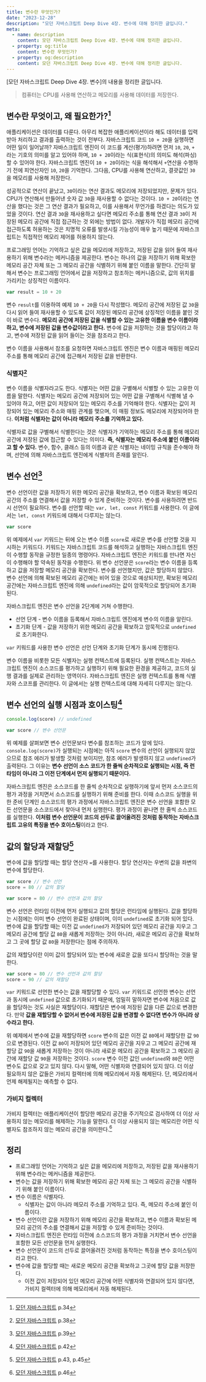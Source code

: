 ```yaml
---
title: 변수란 무엇인가?
date: "2023-12-28"
description: "모던 자바스크립트 Deep Dive 4장. 변수에 대해 정리한 글입니다."
meta:
  - name: description
    content: 모던 자바스크립트 Deep Dive 4장. 변수에 대해 정리한 글입니다.
  - property: og:title
    content: 변수란 무엇인가?
  - property: og:description
    content: 모던 자바스크립트 Deep Dive 4장. 변수에 대해 정리한 글입니다.
---
```


[모던 자바스크립트 Deep Dive 4장. 변수]의 내용을 정리한 글입니다.

> 컴퓨터는 CPU를 사용해 연산하고 메모리를 사용해 데이터를 저장한다.

## 변수란 무엇이고, 왜 필요한가?[^1]

애플리케이션은 데이터를 다룬다. 아무리 복잡한 애플리케이션이라 해도 데이터를 입력받아 처리하고 결과를 출력하는 것이 전부다.
자바스크립트 코드 `10 + 20`을 실행하면 어떤 일이 일어날까? 자바스크립트 엔진이 이 코드를 계산(평가)하려면 먼저 `10`, `20`, `+` 라는 기호의 의미를 알고 있어야 하며, `10 + 20`이라는 식(표현식)의 의미도 해석(파싱)할 수 있어야 한다. 자바스크립트 엔진이 `10 + 20`이라는 식을 해석해서 `+`연산을 수행하기 전에 피연산자인 `10`, `20`을 기억한다. 그다음, CPU를 사용해 연산하고, 결괏값인 `30`을 메모리를 사용해 저장한다.

성공적으로 연산이 끝났고, `30`이라는 연산 결과도 메모리에 저장되었지만, 문제가 있다. CPU가 연산해서 만들어낸 숫자 값 `30`을 재사용할 수 없다는 것이다. `10 + 20`이라는 연산을 했다는 것은 그 연산 결과가 필요하고, 이를 사용해서 무언가를 하겠다는 의도가 있었을 것이다. 연산 결과 `30`을 재사용하고 싶다면 메모리 주소를 통해 연산 결과 `30`이 저장된 메모리 공간에 직접 접근하는 것 외에는 방법이 없다. 개발자가 직접 메모리 공간에 접근하도록 허용하는 것은 치명적 오류를 발생시킬 가능성이 매우 높기 때문에 자바스크립트는 직접적인 메모리 제어를 허용하지 않는다.

프로그래밍 언어는 기억하고 싶은 값을 메모리에 저장하고, 저장된 값을 읽어 들여 재사용하기 위해 변수라는 메커니즘을 제공한다. 변수는 하나의 값을 저장하기 위해 확보한 메모리 공간 자체 또는 그 메모리 공간을 식별하기 위해 붙인 이름을 말한다. 간단히 말해서 변수는 프로그래밍 언어에서 값을 저장하고 참조하는 메커니즘으로, 값의 위치를 가리키는 상징적인 이름이다.

```typescript
var result = 10 + 20
```

변수 `result`를 이용하여 예제 `10 + 20`을 다시 작성했다. 메모리 공간에 저장된 값 `30`을 다시 읽어 들여 재사용할 수 있도록 값이 저장된 메모리 공간에 상징적인 이름을 붙인 것이 바로 변수다. **메모리 공간에 저장된 값을 식별할 수 있는 고유한 이름을 변수 이름이라 하고, 변수에 저장된 값을 변수값이라고 한다.** 변수에 값을 저장하는 것을 할당이라고 하고, 변수에 저장된 값을 읽어 들이는 것을 참조라고 한다.

변수 이름을 사용해서 참조를 요청하면 자바스크립트 엔진은 변수 이름과 매핑된 메모리 주소를 통해 메모리 공간에 접근해서 저장된 값을 반환한다.

### 식별자[^2]

변수 이름을 식별자라고도 한다. 식별자는 어떤 값을 구별해서 식별할 수 있는 고유한 이름을 말한다. 식별자는 메모리 공간에 저장되어 있는 어떤 값을 구별해서 식별해 낼 수 있어야 하고, 어떤 값이 저장되어 있는 메모리 주소를 기억해야 한다. 식별자는 값이 저장되어 있는 메모리 주소와 매핑 관계를 맺으며, 이 매핑 정보도 메모리에 저장되어야 한다.
**이처럼 식별자는 값이 아니라 메모리 주소를 기억하고 있다.**

식별자로 값을 구별해서 식별한다는 것은 식별자가 기억하는 메모리 주소를 통해 메모리 공간에 저장된 값에 접근할 수 있다는 의미다. **즉, 식별자는 메모리 주소에 붙인 이름이라고 할 수 있다.**
변수, 함수, 클래스 등의 이름과 같은 식별자는 네이밍 규칙을 준수해야 하며, 선언에 의해 자바스크립트 엔진에게 식별자의 존재를 알린다.

## 변수 선언[^3]

변수 선언이란 값을 저장하기 위한 메모리 공간을 확보하고, 변수 이름과 확보된 메모리 공간의 주소를 연결해서 값을 저장할 수 있게 준비하는 것이다. 변수를 사용하려면 반드시 선언이 필요하다. 변수를 선언할 때는 `var, let, const` 키워드를 사용한다. 이 글에서는 `let, const` 키워드에 대해서 다루지는 않는다.

```typescript
var score
```

위 예제에서 `var` 키워드는 뒤에 오는 변수 이름 `score`로 새로운 변수를 선언할 것을 지시하는 키워드다. 키워드는 자바스크립트 코드를 해석하고 실행하는 자바스크립트 엔진이 수행할 동작을 규정한 일종의 명령어다. 자바스크립트 엔진은 키워드를 만나면 자신이 수행해야 할 약속된 동작을 수행한다. 위 변수 선언문은 `score`라는 변수 이름을 등록하고 값을 저장할 메모리 공간을 확보한다. 변수를 선언했지만, 값은 할당하지 않았다. 변수 선언에 의해 확보된 메모리 공간에는 비어 있을 것으로 예상되지만, 확보된 메모리 공간에는 자바스크립트 엔진에 의해 `undefined`라는 값이 암묵적으로 할당되어 초기화된다.

자바스크립트 엔진은 변수 선언을 2단계에 거쳐 수행한다.

- 선언 단계 - 변수 이름을 등록해서 자바스크립트 엔진에게 변수의 이름을 알린다.
- 초기화 단계 - 값을 저장하기 위한 메모리 공간을 확보하고 암묵적으로 `undefined`로 초기화한다.

`var` 키워드를 사용한 변수 선언은 선언 단계와 초기화 단계가 동시에 진행된다.

변수 이름을 비롯한 모든 식별자는 실행 컨텍스트에 등록된다. 실행 컨텍스트는 자바스크립트 엔진이 소스코드를 평가하고 실행하기 위해 필요한 환경을 제공하고, 코드의 실행 결과를 실제로 관리하는 영역이다. 자바스크립트 엔진은 실행 컨텍스트를 통해 식별자와 스코프를 관리한다. 이 글에서는 실행 컨텍스트에 대해 자세히 다루지는 않는다.

## 변수 선언의 실행 시점과 호이스팅[^4]

```typescript
console.log(score) // undefined

var score // 변수 선언문
```

위 예제를 살펴보면 변수 선언문보다 변수를 참조하는 코드가 앞에 있다. `console.log(score)`가 실행되는 시점에는 아직 `score` 변수의 선언이 실행되지 않았으므로 참조 에러가 발생할 것처럼 보이지만, 참조 에러가 발생하지 않고 `undefined`가 출력된다. 그 이유는 **변수 선언이 소스 코드가 한 줄씩 순차적으로 실행되는 시점, 즉 런타임이 아니라 그 이전 단계에서 먼저 실행되기 때문이다.**

자바스크립트 엔진은 소스코드를 한 줄씩 순차적으로 실행하기에 앞서 먼저 소스코드의 평가 과정을 거치면서 소스코드를 실행하기 위해 준비를 한다. 이때 소스코드 실행을 위한 준비 단계인 소스코드의 평가 과정에서 자바스크립트 엔진은 변수 선언을 포함한 모든 선언문을 소스코드에서 찾아내 먼저 실행한다. 평가 과정이 끝나면 한 줄씩 소스코드를 실행한다.
**이처럼 변수 선언문이 코드의 선두로 끌어올려진 것처럼 동작하는 자바스크립트 고유의 특징을 변수 호이스팅**이라고 한다.

## 값의 할당과 재할당[^5]

변수에 값을 할당할 때는 할당 연산자 `=`를 사용한다. 할당 연산자는 우변의 값을 좌변의 변수에 할당한다.

```typescript
var score // 변수 선언
score = 80 // 값의 할당

var score = 80 // 변수 선언과 값의 할당
```

변수 선언은 런타임 이전에 먼저 실행되고 값의 할당은 런타임에 실행된다. 값을 할당하는 시점에는 이미 변수 선언이 완료된 상태이며, 이미 `undefined`로 초기화 되어 있다. 변수에 값을 할당할 때는 이전 값 `undefined`가 저장되어 있던 메모리 공간을 지우고 그 메모리 공간에 할당 값 `80`을 새롭게 저장하는 것이 아니라, 새로운 메모리 공간을 확보하고 그 곳에 할당 값 `80`을 저장한다는 점에 주의하자.

값의 재할당이란 이미 값이 할당되어 있는 변수에 새로운 값을 또다시 할당하는 것을 말한다.

```typescript
var score = 80 // 변수 선언과 값의 할당
score = 90 // 값의 재할당
```

`var` 키워드로 선언한 변수는 값을 재할당할 수 있다. `var` 키워드로 선언한 변수는 선언과 동시에 `undefined` 값으로 초기화되기 때문에, 엄밀히 말하자면 변수에 처음으로 값을 할당하는 것도 사실은 재할당이다. 재할당은 변수에 저장된 값을 다른 값으로 변경한다. 만약 **값을 재할당할 수 없어서 변수에 저장된 값을 변경할 수 없다면 변수가 아니라 상수라고 한다.**

위 예제에서 변수에 값을 재할당하면 `score` 변수의 값은 이전 값 `80`에서 재할당한 값 `90`으로 변경된다. 이전 값 `80`이 저장되어 있던 메모리 공간을 지우고 그 메모리 공간에 재할당 값 `90`을 새롭게 저장하는 것이 아니라 새로운 메모리 공간을 확보하고 그 메모리 공간에 재할당 값 `90`을 저장하는 것이다. `score` 변수 이전 값인 `undefined`와 `80`은 어떤 변수도 값으로 갖고 있지 않다. 다시 말해, 어떤 식별자와 연결되어 있지 않다. 더 이상 필요하지 않은 값들은 가비지 컬렉터에 의해 메모리에서 자동 해제된다. 단, 메모리에서 언제 해제될지는 예측할 수 없다.

### 가비지 컬렉터

가비지 컬렉터는 애플리케이션이 할당한 메모리 공간을 주기적으로 검사하여 더 이상 사용하지 않는 메모리를 해제하는 기능을 말한다. 더 이상 사용되지 않는 메모리란 어떤 식별자도 참조하지 않는 메모리 공간을 의미한다.[^6]

## 정리

- 프로그래밍 언어는 기억하고 싶은 값을 메모리에 저장하고, 저장된 값을 재사용하기 위해 변수라는 메커니즘을 제공한다.
- 변수는 값을 저장하기 위해 확보한 메모리 공간 자체 또는 그 메모리 공간을 식별하기 위해 붙인 이름이다.
- 변수 이름은 식별자다.
  - 식별자는 값이 아니라 메모리 주소를 기억하고 있다. 즉, 메모리 주소에 붙인 이름이다.
- 변수 선언이란 값을 저장하기 위해 메모리 공간을 확보하고, 변수 이름과 확보된 메모리 공간의 주소를 연결해서 값을 저장할 수 있게 준비하는 것이다.
- 자바스크립트 엔진은 런타임 이전에 소스코드의 평가 과정을 거치면서 변수 선언을 포함한 모든 선언문을 먼저 실행한다.
- 변수 선언문이 코드의 선두로 끌어올려진 것처럼 동작하는 특징을 변수 호이스팅이라고 한다.
- 변수에 값을 할당할 때는 새로운 메모리 공간을 확보하고 그곳에 할당 값을 저장한다.
  - 이전 값이 저장되어 있던 메모리 공간에 어떤 식별자와 연결되어 있지 않다면, 가비지 컬렉터에 의해 메모리에서 자동 해제된다.

[^1]: [모던 자바스크립트](https://product.kyobobook.co.kr/detail/S000001766445) p.34
[^2]: [모던 자바스크립트](https://product.kyobobook.co.kr/detail/S000001766445) p.38
[^3]: [모던 자바스크립트](https://product.kyobobook.co.kr/detail/S000001766445) p.39
[^4]: [모던 자바스크립트](https://product.kyobobook.co.kr/detail/S000001766445) p.42
[^5]: [모던 자바스크립트](https://product.kyobobook.co.kr/detail/S000001766445) p.43, p.45
[^6]: [모던 자바스크립트](https://product.kyobobook.co.kr/detail/S000001766445) p.46

